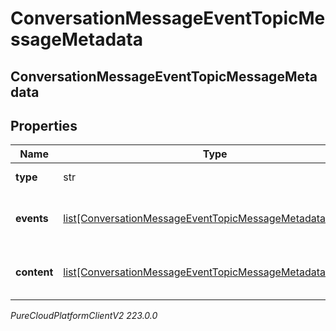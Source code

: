 # ConversationMessageEventTopicMessageMetadata

## ConversationMessageEventTopicMessageMetadata

## Properties

|Name | Type | Description | Notes|
|------------ | ------------- | ------------- | -------------|
| **type** | str | Message type. | [optional] |
| **events** | [list[ConversationMessageEventTopicMessageMetadataEvent]](ConversationMessageEventTopicMessageMetadataEvent) | List of message events, if any | [optional] |
| **content** | [list[ConversationMessageEventTopicMessageMetadataContent]](ConversationMessageEventTopicMessageMetadataContent) | List of message content, if any | [optional] |



_PureCloudPlatformClientV2 223.0.0_
